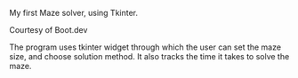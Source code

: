 My first Maze solver, using Tkinter.

Courtesy of Boot.dev

The program uses tkinter widget through which the user can set the maze size,
and choose solution method.
It also tracks the time it takes to solve the maze.